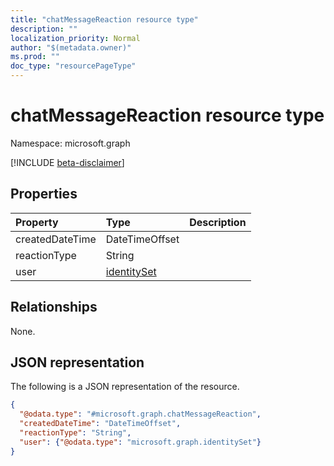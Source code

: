 ```yaml
---
title: "chatMessageReaction resource type"
description: ""
localization_priority: Normal
author: "$(metadata.owner)"
ms.prod: ""
doc_type: "resourcePageType"
---
```


# chatMessageReaction resource type

Namespace: microsoft.graph

[!INCLUDE [beta-disclaimer](../../includes/beta-disclaimer.md)]

## Properties

| Property        | Type                                       | Description |
| :-------------- | :----------------------------------------- | :---------- |
| createdDateTime | DateTimeOffset                             |             |
| reactionType    | String                                     |             |
| user            | [identitySet](../resources/identityset.md) |             |

## Relationships

None.

## JSON representation

The following is a JSON representation of the resource.

<!-- {
  "blockType": "resource",
  "@odata.type": "microsoft.graph.chatMessageReaction",
}
-->

```json
{
  "@odata.type": "#microsoft.graph.chatMessageReaction",
  "createdDateTime": "DateTimeOffset",
  "reactionType": "String",
  "user": {"@odata.type": "microsoft.graph.identitySet"}
}
```
